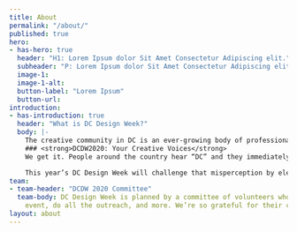```yaml
---
title: About
permalink: "/about/"
published: true
hero:
- has-hero: true
  header: "H1: Lorem Ipsum dolor Sit Amet Consectetur Adipiscing elit."
  subheader: "P: Lorem Ipsum dolor Sit Amet Consectetur Adipiscing elit."
  image-1: 
  image-1-alt: 
  button-label: "Lorem Ipsum"
  button-url:
introduction:
- has-introduction: true
  header: "What is DC Design Week?"
  body: |-
    The creative community in DC is an ever-growing body of professionals, makers, and voices working across disciplines. Hosted and produced by AIGA DC, DC Design Week is an annual celebration of that community.
    ### <strong>DCDW2020: Your Creative Voices</strong>
    We get it. People around the country hear “DC” and they immediately imagine lobbyists on Capitol Hill and buttoned-up professionals with offices on K Street. But those of us who live here know we’re so much more than that.

    This year’s DC Design Week will challenge that misperception by elevating the creative energy that flows through the DMV. Your energy. We’re here to show the world that we — the people who call DC and the DMV home — are so much more diverse, vibrant, and innovative than anyone can imagine.
team:
- team-header: "DCDW 2020 Committee"
  team-body: DC Design Week is planned by a committee of volunteers who plan each
    event, do all the outreach, and more. We’re so grateful for their contributions.
layout: about
---
```


